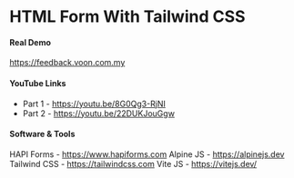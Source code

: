 # HTML Form With Tailwind CSS

#### Real Demo
https://feedback.voon.com.my

#### YouTube Links
- Part 1 - https://youtu.be/8G0Qg3-RjNI
- Part 2 - https://youtu.be/22DUKJouGgw

#### Software & Tools
HAPI Forms - https://www.hapiforms.com
Alpine JS - https://alpinejs.dev
Tailwind CSS - https://tailwindcss.com
Vite JS - https://vitejs.dev/